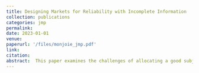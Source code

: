 ```yaml
---
title: Designing Markets for Reliability with Incomplete Information
collection: publications
categories: jmp
permalink: 
date: 2023-01-01
venue: 
paperurl: '/files/monjoie_jmp.pdf'
link:
citation: 
abstract:  This paper examines the challenges of allocating a good subject to capacity constraints, when considering consumer preferences and investment decisions. A theoretical framework is developed where a market designer sequentially chooses a level of investment and proposes an allocation mechanism to consumers followed by a consumption stage. The market designer uses the allocation to maximize consumer surplus and finance the investment cost. He faces heterogenous consumers who have private information about their demand level and belong to a publicly observed category. We show that the lack of complete information about consumer utility and constraints on the implementable mechanism leads to specific relations between the optimal allocation mechanism and the level of investment. Namely, we find that the optimal allocation implies discriminating consumers based on their types and that discimination depends on the level of investment considered. This implies that the most efficient mechanism is not always Pareto-improving for every consumer. This has significant welfare and distributive implications. We first study the benchmark case with complete information. We then analyze the current second-best situation, in which the market designer cannot obtain information about consumers and must choose fixed prices ex-ante. In the third step, we describe the optimal theoretical second-best allocation mechanism that considers the incentive and individual rationality constraints and the investment decisions. 
---
```


